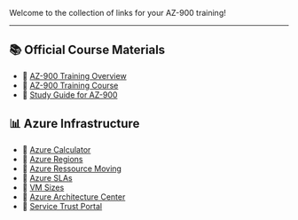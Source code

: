 Welcome to the collection of links for your AZ-900 training!

---

## 📚 Official Course Materials
- 🔗 [AZ-900 Training Overview](https://learn.microsoft.com/en-us/credentials/certifications/azure-fundamentals/?practice-assessment-type=certification)
- 🔗 [AZ-900 Training Course](https://learn.microsoft.com/en-us/training/courses/az-900t00)
- 🔗 [Study Guide for AZ-900](https://learn.microsoft.com/en-us/credentials/certifications/resources/study-guides/az-900)

## 📊 Azure Infrastructure
- 🔗 [Azure Calculator](https://azure.microsoft.com/en-us/pricing/calculator/)
- 🔗 [Azure Regions](https://learn.microsoft.com/en-us/azure/reliability/regions-list)
- 🔗 [Azure Ressource Moving](https://learn.microsoft.com/en-us/azure/azure-resource-manager/management/move-support-resources)
- 🔗 [Azure SLAs](https://www.microsoft.com/licensing/docs/view/Service-Level-Agreements-SLA-for-Online-Services)
- 🔗 [VM Sizes](https://learn.microsoft.com/en-us/azure/virtual-machines/sizes/overview)
- 🔗 [Azure Architecture Center](https://learn.microsoft.com/en-us/azure/architecture/)
- 🔗 [Service Trust Portal](https://servicetrust.microsoft.com/)
